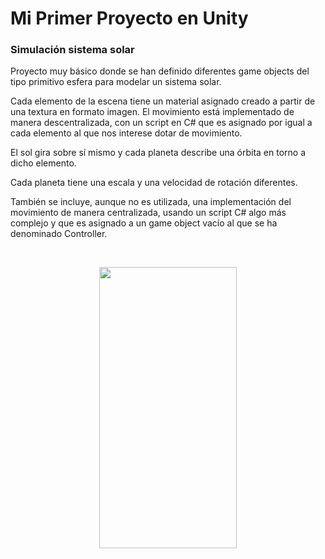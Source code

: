 # Mi Primer Proyecto en Unity

### Simulación sistema solar

Proyecto muy básico donde se han definido diferentes game objects del tipo primitivo esfera para modelar un sistema solar. 

Cada elemento de la escena tiene un material asignado creado a partir de una textura en formato imagen. El movimiento está implementado de manera descentralizada, con un script en C# que es asignado por igual a cada elemento al que nos interese dotar de movimiento.

El sol gira sobre sí mismo y cada planeta describe una órbita en torno a dicho elemento.

Cada planeta tiene una escala y una velocidad de rotación diferentes.

También se incluye, aunque no es utilizada, una implementación del movimiento de manera centralizada, usando un script C# algo más complejo y que es asignado a un game object vacío al que se ha denominado Controller.

<br>
<p align="center">
<img src="https://github.com/CBocka/SolarSystemUnity/assets/156449965/3cd78070-4bca-477c-8e67-41e1c67e53df" height="450" width="220" >
</p>
<br>
